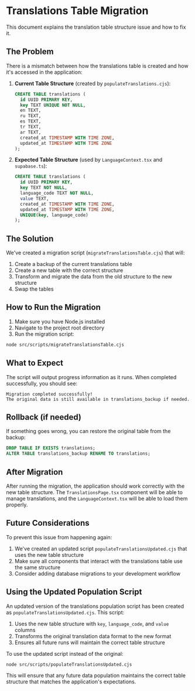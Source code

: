 # Translations Table Migration

This document explains the translation table structure issue and how to fix it.

## The Problem

There is a mismatch between how the translations table is created and how it's accessed in the application:

1. **Current Table Structure** (created by `populateTranslations.cjs`):
   ```sql
   CREATE TABLE translations (
     id UUID PRIMARY KEY,
     key TEXT UNIQUE NOT NULL,
     en TEXT,
     ru TEXT,
     es TEXT,
     tr TEXT,
     ar TEXT,
     created_at TIMESTAMP WITH TIME ZONE,
     updated_at TIMESTAMP WITH TIME ZONE
   );
   ```

2. **Expected Table Structure** (used by `LanguageContext.tsx` and `supabase.ts`):
   ```sql
   CREATE TABLE translations (
     id UUID PRIMARY KEY,
     key TEXT NOT NULL,
     language_code TEXT NOT NULL,
     value TEXT,
     created_at TIMESTAMP WITH TIME ZONE,
     updated_at TIMESTAMP WITH TIME ZONE,
     UNIQUE(key, language_code)
   );
   ```

## The Solution

We've created a migration script (`migrateTranslationsTable.cjs`) that will:

1. Create a backup of the current translations table
2. Create a new table with the correct structure
3. Transform and migrate the data from the old structure to the new structure
4. Swap the tables

## How to Run the Migration

1. Make sure you have Node.js installed
2. Navigate to the project root directory
3. Run the migration script:

```bash
node src/scripts/migrateTranslationsTable.cjs
```

## What to Expect

The script will output progress information as it runs. When completed successfully, you should see:

```
Migration completed successfully!
The original data is still available in translations_backup if needed.
```

## Rollback (if needed)

If something goes wrong, you can restore the original table from the backup:

```sql
DROP TABLE IF EXISTS translations;
ALTER TABLE translations_backup RENAME TO translations;
```

## After Migration

After running the migration, the application should work correctly with the new table structure. The `TranslationsPage.tsx` component will be able to manage translations, and the `LanguageContext.tsx` will be able to load them properly.

## Future Considerations

To prevent this issue from happening again:

1. We've created an updated script `populateTranslationsUpdated.cjs` that uses the new table structure
2. Make sure all components that interact with the translations table use the same structure
3. Consider adding database migrations to your development workflow

## Using the Updated Population Script

An updated version of the translations population script has been created as `populateTranslationsUpdated.cjs`. This script:

1. Uses the new table structure with `key`, `language_code`, and `value` columns
2. Transforms the original translation data format to the new format
3. Ensures all future runs will maintain the correct table structure

To use the updated script instead of the original:

```bash
node src/scripts/populateTranslationsUpdated.cjs
```

This will ensure that any future data population maintains the correct table structure that matches the application's expectations.